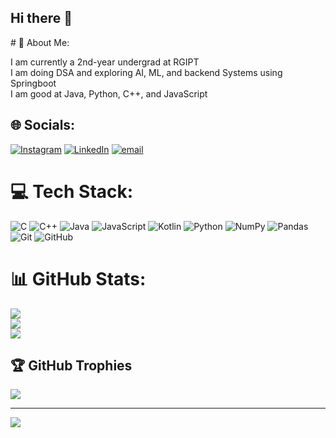 ## Hi there 👋

<!--
**KritagyaRain/KritagyaRain** is a ✨ _special_ ✨ repository because its `README.md` (this file) appears on your GitHub profile.

Here are some ideas to get you started:

- 🔭 I’m currently working on ...
- 🌱 I’m currently learning ...
- 👯 I’m looking to collaborate on ...
- 🤔 I’m looking for help with ...
- 💬 Ask me about ...
- 📫 How to reach me: ...
- 😄 Pronouns: ...
- ⚡ Fun fact: ...
--># 💫 About Me:
I am currently a 2nd-year undergrad at RGIPT<br>I am doing DSA and exploring AI, ML, and backend Systems using Springboot<br>I am good at Java, Python, C++, and JavaScript<br>


## 🌐 Socials:
[![Instagram](https://img.shields.io/badge/Instagram-%23E4405F.svg?logo=Instagram&logoColor=white)](https://instagram.com/KritagyaRain) [![LinkedIn](https://img.shields.io/badge/LinkedIn-%230077B5.svg?logo=linkedin&logoColor=white)](https://linkedin.com/in/kritagyarain/) [![email](https://img.shields.io/badge/Email-D14836?logo=gmail&logoColor=white)](mailto:Kritagyarain@gmail.com) 

# 💻 Tech Stack:
![C](https://img.shields.io/badge/c-%2300599C.svg?style=for-the-badge&logo=c&logoColor=white) ![C++](https://img.shields.io/badge/c++-%2300599C.svg?style=for-the-badge&logo=c%2B%2B&logoColor=white) ![Java](https://img.shields.io/badge/java-%23ED8B00.svg?style=for-the-badge&logo=openjdk&logoColor=white) ![JavaScript](https://img.shields.io/badge/javascript-%23323330.svg?style=for-the-badge&logo=javascript&logoColor=%23F7DF1E) ![Kotlin](https://img.shields.io/badge/kotlin-%237F52FF.svg?style=for-the-badge&logo=kotlin&logoColor=white) ![Python](https://img.shields.io/badge/python-3670A0?style=for-the-badge&logo=python&logoColor=ffdd54) ![NumPy](https://img.shields.io/badge/numpy-%23013243.svg?style=for-the-badge&logo=numpy&logoColor=white) ![Pandas](https://img.shields.io/badge/pandas-%23150458.svg?style=for-the-badge&logo=pandas&logoColor=white) ![Git](https://img.shields.io/badge/git-%23F05033.svg?style=for-the-badge&logo=git&logoColor=white) ![GitHub](https://img.shields.io/badge/github-%23121011.svg?style=for-the-badge&logo=github&logoColor=white)
# 📊 GitHub Stats:
![](https://github-readme-stats.vercel.app/api?username=KritagyaRain&theme=dark&hide_border=false&include_all_commits=true&count_private=false)<br/>
![](https://nirzak-streak-stats.vercel.app/?user=KritagyaRain&theme=dark&hide_border=false)<br/>
![](https://github-readme-stats.vercel.app/api/top-langs/?username=KritagyaRain&theme=dark&hide_border=false&include_all_commits=true&count_private=false&layout=compact)

## 🏆 GitHub Trophies
![](https://github-profile-trophy.vercel.app/?username=KritagyaRain&theme=radical&no-frame=false&no-bg=false&margin-w=4)

---
[![](https://visitcount.itsvg.in/api?id=KritagyaRain&icon=0&color=0)](https://visitcount.itsvg.in)

<!-- Proudly created with GPRM ( https://gprm.itsvg.in ) -->
